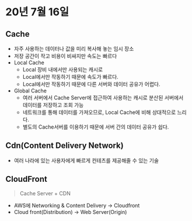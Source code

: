 # 20년 7월 16일

## Cache
+ 자주 사용하는 데이터나 값을 미리 복사해 놓는 임시 장소
+ 저장 공간이 작고 비용이 비싸지만 속도는 빠르다
+ Local Cache
    + Local 장비 내에서만 사용되는 캐시로
    + Local에서만 작동하기 때문에 속도가 빠르다.
    + Local에서만 작동하기 때문에 다른 서버와 데이터 공유가 어렵다.
+ Global Cache
    + 여러 서버에서 Cache Server에 접근하여 사용하는 캐시로 분산된 서버에서 데이터를 저장하고 조회 가능
    + 네트워크를 통해 데이터를 가져오므로, Local Cache에 비해 상대적으로 느리다.
    + 별도의 Cache서버를 이용하기 때문에 서버 간의 데이터 공유가 쉽다.

## Cdn(Content Delivery Network)
+ 여러 나라에 있는 사용자에게 빠르게 컨테츠를 제공해줄 수 있는 기술

## CloudFront
> Cache Server + CDN
+ AWS에 Networking & Content Delivery -> Cloudfront 
+ Cloud front(Distribution) -> Web Server(Origin)
